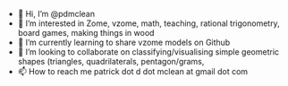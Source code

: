 - 👋 Hi, I’m @pdmclean
- 👀 I’m interested in Zome, vzome, math, teaching, rational trigonometry, board games, making things in wood
- 🌱 I’m currently learning to share vzome models on Github
- 💞️ I’m looking to collaborate on classifying/visualising simple geometric shapes (triangles, quadrilaterals, pentagon/grams,
- 📫 How to reach me patrick dot d dot mclean at gmail dot com

<!---
pdmclean/pdmclean is a ✨ special ✨ repository because its `README.md` (this file) appears on your GitHub profile.
You can click the Preview link to take a look at your changes.
--->
